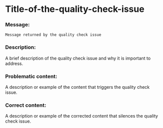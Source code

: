 # Title-of-the-quality-check-issue

### Message:

```
Message returned by the quality check issue
```

### Description:

A brief description of the quality check issue and why it is important to address.

### Problematic content:

A description or example of the content that triggers the quality check issue.

### Correct content:

A description or example of the corrected content that silences the quality check issue.